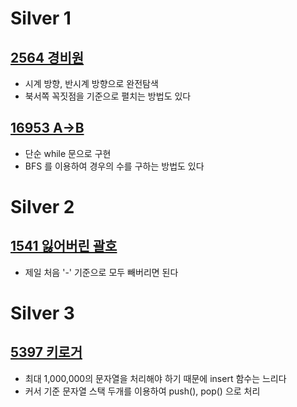 # Silver 1
## [2564 경비원](https://www.acmicpc.net/problem/2564)
* 시계 방향, 반시계 방향으로 완전탐색
* 북서쪽 꼭짓점을 기준으로 펼치는 방법도 있다
## [16953 A->B](https://www.acmicpc.net/problem/16953)
* 단순 while 문으로 구현
* BFS 를 이용하여 경우의 수를 구하는 방법도 있다
# Silver 2
## [1541 잃어버린 괄호](https://www.acmicpc.net/problem/1541)
* 제일 처음 '-' 기준으로 모두 빼버리면 된다
# Silver 3
## [5397 키로거](https://www.acmicpc.net/problem/5397)
* 최대 1,000,000의 문자열을 처리해야 하기 때문에 insert 함수는 느리다
* 커서 기준 문자열 스택 두개를 이용하여 push(), pop() 으로 처리
